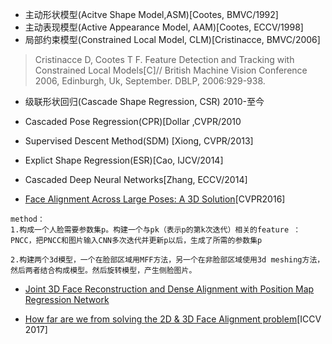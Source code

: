 - 主动形状模型(Acitve Shape Model,ASM)[Cootes, BMVC/1992]
- 主动表现模型(Active Appearance Model, AAM)[Cootes, ECCV/1998]
- 局部约束模型(Constrained Local Model, CLM)[Cristinacce, BMVC/2006]
> Cristinacce D, Cootes T F. Feature Detection and Tracking with Constrained Local Models[C]// British Machine Vision Conference 2006, Edinburgh, Uk, September. DBLP, 2006:929-938.

- 级联形状回归(Cascade Shape Regression, CSR) 2010-至今
- Cascaded Pose Regression(CPR)[Dollar ,CVPR/2010
- Supervised Descent Method(SDM) [Xiong, CVPR/2013]
- Explict Shape Regression(ESR)[Cao, IJCV/2014]
- Cascaded Deep Neural Networks[Zhang, ECCV/2014]



- [Face Alignment Across Large Poses: A 3D Solution](http://www.cbsr.ia.ac.cn/users/xiangyuzhu/projects/3DDFA/main.htm)[CVPR2016]
```
method：
1.构成一个人脸需要参数集p。构建一个与pk（表示p的第k次迭代）相关的feature ：PNCC，把PNCC和图片输入CNN多次迭代并更新p以后，生成了所需的参数集p

2.构建两个3d模型，一个在脸部区域用MFF方法，另一个在非脸部区域使用3d meshing方法，然后两者结合构成模型。然后旋转模型，产生侧脸图片。
```

- [Joint 3D Face Reconstruction and Dense Alignment with Position Map Regression Network](https://github.com/YadiraF/PRNet)

- [How far are we from solving the 2D \& 3D Face Alignment problem](https://github.com/1adrianb/face-alignment)[ICCV 2017]
